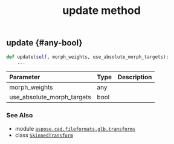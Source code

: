 ﻿---
title: update method
second_title: Aspose.CAD for Python via .NET API References
description: 
type: docs
weight: 30
url: /python-net/aspose.cad.fileformats.glb.transforms/skinnedtransform/update/
is_root: false
---

## update {#any-bool}





```python
def update(self, morph_weights, use_absolute_morph_targets):
    ...
```


| Parameter | Type | Description |
| :- | :- | :- |
| morph_weights | any |  |
| use_absolute_morph_targets | bool |  |



### See Also
* module [`aspose.cad.fileformats.glb.transforms`](../../)
* class [`SkinnedTransform`](/cad/python-net/aspose.cad.fileformats.glb.transforms/skinnedtransform)
